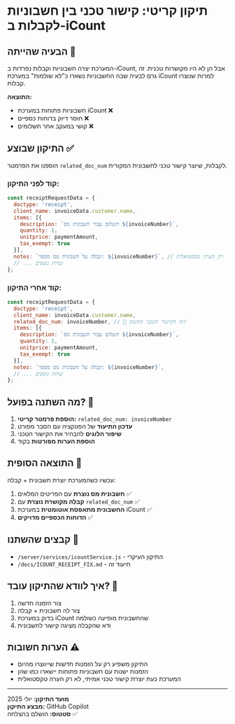 # תיקון קריטי: קישור טכני בין חשבוניות לקבלות ב-iCount

## הבעיה שהייתה 🚨

המערכת יצרה חשבוניות וקבלות נפרדות ב-iCount, אבל הן לא היו מקושרות טכנית.
זה גרם לבעיה שבה החשבוניות נשארו כ"לא שולמות" במערכת iCount למרות שנוצרו קבלות.

**התוצאה:**
- חשבוניות פתוחות במערכת iCount ❌
- חוסר דיוק בדוחות כספיים ❌  
- קושי במעקב אחר תשלומים ❌

## התיקון שבוצע ✅

הוספנו את הפרמטר `related_doc_num` לקבלות, שיוצר קישור טכני לחשבונית המקורית.

### קוד לפני התיקון:
```javascript
const receiptRequestData = {
  doctype: 'receipt',
  client_name: invoiceData.customer.name,
  items: [{
    description: `תשלום עבור חשבונית מס ${invoiceNumber}`,
    quantity: 1,
    unitprice: paymentAmount,
    tax_exempt: true
  }],
  notes: `קבלה על חשבונית מס מספר: ${invoiceNumber}`, // רק הערה טקסטואלית
  // ... שדות נוספים
};
```

### קוד אחרי התיקון:
```javascript
const receiptRequestData = {
  doctype: 'receipt',
  client_name: invoiceData.customer.name,
  related_doc_num: invoiceNumber, // 🎯 זה הקישור הטכני החשוב!
  items: [{
    description: `תשלום עבור חשבונית מס ${invoiceNumber}`,
    quantity: 1,
    unitprice: paymentAmount,
    tax_exempt: true
  }],
  notes: `קבלה על חשבונית מס מספר: ${invoiceNumber}`,
  // ... שדות נוספים
};
```

## מה השתנה בפועל? 🔧

1. **הוספת פרמטר קריטי:** `related_doc_num: invoiceNumber`
2. **עדכון התיעוד** של הפונקציה עם הסבר מפורט
3. **שיפור הלוגים** להבהיר את הקישור הטכני
4. **הוספת הערות מפורטות** בקוד

## התוצאה הסופית 🎉

עכשיו כשהמערכת יוצרת חשבונית + קבלה:

1. **חשבונית מס נוצרת** עם הפריטים המלאים ✅
2. **קבלה מקושרת נוצרת** עם `related_doc_num` ✅
3. **החשבונית מתאפסת אוטומטית** במערכת iCount ✅
4. **הדוחות הכספיים מדויקים** ✅

## קבצים שהשתנו 📁

- `/server/services/icountService.js` - התיקון העיקרי
- `/docs/ICOUNT_RECEIPT_FIX.md` - תיעוד זה

## איך לוודא שהתיקון עובד? 🧪

1. צור הזמנה חדשה
2. צור לה חשבונית + קבלה
3. בדוק במערכת iCount שהחשבונית מופיעה כשולמה
4. ודא שהקבלה מציגה קישור לחשבונית

## הערות חשובות ⚠️

- התיקון משפיע רק על הזמנות חדשות שייווצרו מהיום
- הזמנות ישנות עם חשבוניות פתוחות יישארו כמו שהן
- המערכת כעת יוצרת קישור טכני אמיתי, לא רק הערה טקסטואלית

---

**מועד התיקון:** יולי 2025  
**מבצע התיקון:** GitHub Copilot  
**סטטוס:** הושלם בהצלחה ✅
